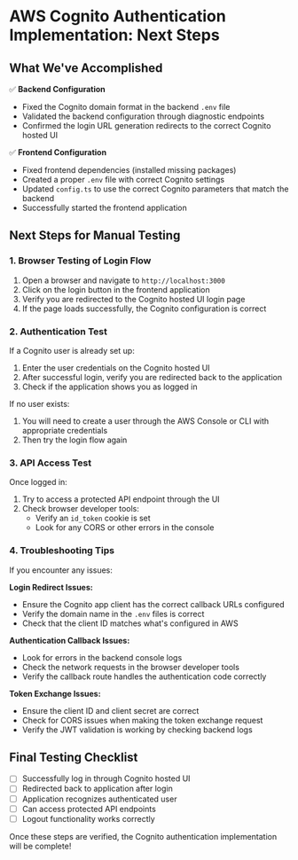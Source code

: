 # AWS Cognito Authentication Implementation: Next Steps

## What We've Accomplished

✅ **Backend Configuration**
- Fixed the Cognito domain format in the backend `.env` file
- Validated the backend configuration through diagnostic endpoints
- Confirmed the login URL generation redirects to the correct Cognito hosted UI

✅ **Frontend Configuration**
- Fixed frontend dependencies (installed missing packages)
- Created a proper `.env` file with correct Cognito settings
- Updated `config.ts` to use the correct Cognito parameters that match the backend
- Successfully started the frontend application

## Next Steps for Manual Testing

### 1. Browser Testing of Login Flow

1. Open a browser and navigate to `http://localhost:3000`
2. Click on the login button in the frontend application
3. Verify you are redirected to the Cognito hosted UI login page
4. If the page loads successfully, the Cognito configuration is correct

### 2. Authentication Test

If a Cognito user is already set up:
1. Enter the user credentials on the Cognito hosted UI
2. After successful login, verify you are redirected back to the application
3. Check if the application shows you as logged in

If no user exists:
1. You will need to create a user through the AWS Console or CLI with appropriate credentials
2. Then try the login flow again

### 3. API Access Test

Once logged in:
1. Try to access a protected API endpoint through the UI
2. Check browser developer tools:
   - Verify an `id_token` cookie is set
   - Look for any CORS or other errors in the console

### 4. Troubleshooting Tips

If you encounter any issues:

**Login Redirect Issues:**
- Ensure the Cognito app client has the correct callback URLs configured
- Verify the domain name in the `.env` files is correct
- Check that the client ID matches what's configured in AWS

**Authentication Callback Issues:**
- Look for errors in the backend console logs
- Check the network requests in the browser developer tools
- Verify the callback route handles the authentication code correctly

**Token Exchange Issues:**
- Ensure the client ID and client secret are correct
- Check for CORS issues when making the token exchange request
- Verify the JWT validation is working by checking backend logs

## Final Testing Checklist

- [ ] Successfully log in through Cognito hosted UI
- [ ] Redirected back to application after login
- [ ] Application recognizes authenticated user
- [ ] Can access protected API endpoints
- [ ] Logout functionality works correctly

Once these steps are verified, the Cognito authentication implementation will be complete!
